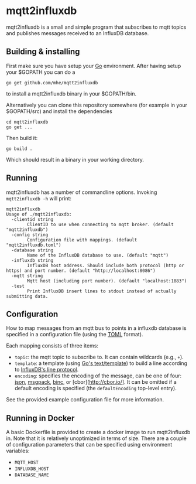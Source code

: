 # mqtt2influxdb #

mqtt2influxdb is a small and simple program that subscribes to mqtt topics and publishes messages received to an InfluxDB database. 

## Building & installing ##

First make sure you have setup your [Go](https://golang.org) environment. After having setup your $GOPATH you can do a

    go get github.com/mhe/mqtt2influxdb

to install a mqtt2influxdb binary in your $GOPATH/bin.

Alternatively you can clone this repository somewhere (for example in your $GOPATH/src) and install the dependencies

    cd mqtt2influxdb 
    go get ...

Then build it:

    go build .

Which should result in a binary in your working directory.

## Running ##

mqtt2influxdb has a number of commandline options. Invoking `mqtt2influxdb -h` will print:

```
mqtt2influxdb
Usage of ./mqtt2influxdb:
  -clientid string
    	ClientID to use when connecting to mqtt broker. (default "mqtt2influxdb")
  -config string
    	Configuration file with mappings. (default "mqtt2influxdb.toml")
  -database string
    	Name of the InfluxDB database to use. (default "mqtt")
  -influxdb string
    	InfluxDB host address. Should include both protocol (http or https) and port number. (default "http://localhost:8086")
  -mqtt string
    	Mqtt host (including port number). (default "localhost:1883")
  -test
    	Print InfluxDB insert lines to stdout instead of actually submitting data.
```

## Configuration ##
How to map messages from an mqtt bus to points in a influxdb database is specified in a configuration file (using the [TOML](https://github.com/toml-lang/toml) format).

Each mapping consists of three items:

- `topic`: the mqtt topic to subscribe to. It can contain wildcards (e.g., `+`). 
- `template`: a template (using [Go's text/template](https://golang.org/pkg/text/template/)) to build a line according to [InfluxDB's line protocol](https://docs.influxdata.com/influxdb/v0.12/write_protocols/write_syntax/). 
- `encoding`: specifies the encoding of the message, can be one of four: [json](http://json.org/), [msgpack](https://github.com/msgpack/msgpack), [binc](http://github.com/ugorji/binc), or [cbor](http://cbor.io/]. It can be omitted if a default encoding is specified (the `defaultEncoding` top-level entry).

See the provided example configuration file for more information.

## Running in Docker ##

A basic Dockerfile is provided to create a docker image to run mqtt2influxdb in. Note that it is relatively unoptimized in terms of size. There are a couple of configuration parameters that can be specified using environment variables: 

- `MQTT_HOST`
- `INFLUXDB_HOST`
- `DATABASE_NAME`

